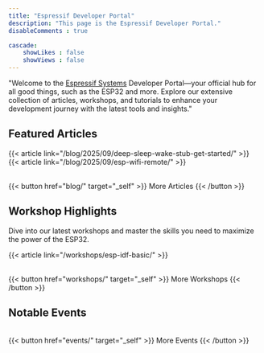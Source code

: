 ```yaml
---
title: "Espressif Developer Portal"
description: "This page is the Espressif Developer Portal."
disableComments : true

cascade:
    showLikes : false
    showViews : false
---
```


"Welcome to the [Espressif Systems](https://espressif.com/) Developer Portal—your official hub for all good things, such as the ESP32 and more. Explore our extensive collection of articles, workshops, and tutorials to enhance your development journey with the latest tools and insights."

## Featured Articles

{{< article link="/blog/2025/09/deep-sleep-wake-stub-get-started/" >}}
<br>
{{< article link="/blog/2025/09/esp-wifi-remote/" >}}

<br>
{{< button href="blog/" target="_self" >}}
More Articles
{{< /button >}}

## Workshop Highlights

Dive into our latest workshops and master the skills you need to maximize the power of the ESP32.

{{< article link="/workshops/esp-idf-basic/" >}}

<br>
{{< button href="workshops/" target="_self" >}}
More Workshops
{{< /button >}}

## Notable Events

<!-- {{< article link="/pages/chip-support-status/esp32c5/" >}} -->

<br>
{{< button href="events/" target="_self" >}}
More Events
{{< /button >}}
